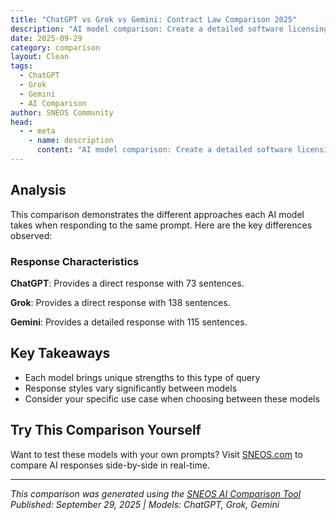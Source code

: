 ```yaml
---
title: "ChatGPT vs Grok vs Gemini: Contract Law Comparison 2025"
description: "AI model comparison: Create a detailed software licensing agreement that protects intellectual property while allowing fo..."
date: 2025-09-29
category: comparison
layout: Clean
tags:
  - ChatGPT
  - Grok
  - Gemini
  - AI Comparison
author: SNEOS Community
head:
  - - meta
    - name: description
      content: "AI model comparison: Create a detailed software licensing agreement that protects intellectual property while allowing for reasonable use..."
---
```


<ChatComparison
  title="ChatGPT vs Grok vs Gemini: Contract Law Comparison 2025"
  prompt="Create a detailed software licensing agreement that protects intellectual property while allowing for reasonable use"
  :responses='{
    "ChatGPT": "SOFTWARE LICENSE AGREEMENT\n\nThis Software License Agreement (\u201CAgreement\u201D) is made and entered into as of [Effective Date], by and between:\n\n[Licensor Name], a [State/Country] corporation with its principal place of business at [Address] (\u201CLicensor\u201D),\n\nand\n\n[Licensee Name], a [State/Country] [individual/corporation/organization] with its principal place of business at [Address] (\u201CLicensee\u201D).\n\nWHEREAS, Licensor has developed and owns all right, title, and interest in and to the software known as [Software Name], including all related documentation, enhancements, and updates (the \u201CSoftware\u201D);\n\nWHEREAS, Licensee desires to obtain a license to use the Software, and Licensor is willing to grant such a license under the terms and conditions set forth herein;\n\nNOW, THEREFORE, in consideration of the mutual covenants contained herein, the parties agree as follows:\n\n1. DEFINITIONS\n\n1.1 \u201CSoftware\u201D means the object code version of [Software Name], including any updates, upgrades, patches, enhancements, and any accompanying documentation provided by Licensor.\n\n1.2 \u201CDocumentation\u201D means any user manuals, installation guides, and other materials provided by Licensor related to the Software.\n\n2. GRANT OF LICENSE\n\n2.1 License. Subject to the terms and conditions of this Agreement, Licensor hereby grants to Licensee a limited, non-exclusive, non-transferable, revocable license to use the Software solely for Licensee\u2019s internal business purposes.\n\n2.2 Scope of Use. Licensee may:\n\n(a) install and use the Software on [number] device(s) or terminal(s);\n\n(b) make a reasonable number of copies of the Software solely for backup or archival purposes;\n\n(c) use the Software strictly in accordance with Documentation and applicable laws.\n\n2.3 Restrictions. Licensee shall not:\n\n(a) modify, translate, reverse engineer, decompile, disassemble or otherwise attempt to derive the source code of the Software, except to the extent expressly permitted by applicable law without the possibility of contractual waiver;\n\n(b) distribute, lease, rent, sublicense, or otherwise transfer the Software to any third party without prior written consent of Licensor;\n\n(c) remove, alter, or obscure any proprietary notices or labels on the Software or Documentation;\n\n(d) use the Software in any manner that infringes the intellectual property rights, privacy rights, or other rights of any third party;\n\n(e) use the Software for any unlawful purpose.\n\n3. INTELLECTUAL PROPERTY RIGHTS\n\n3.1 Ownership. Licensor retains all right, title, and interest in and to the Software, including all intellectual property rights therein. No ownership rights are transferred to Licensee under this Agreement.\n\n3.2 Feedback. Any suggestions, comments, or feedback provided by Licensee regarding the Software shall be the sole and exclusive property of Licensor.\n\n4. CONFIDENTIALITY\n\n4.1 Licensee acknowledges that the Software and related Documentation constitute confidential and proprietary information of Licensor.\n\n4.2 Licensee shall not disclose such confidential information to any third party without Licensor\u2019s prior written consent, except as required by law.\n\n4.3 The confidentiality obligations shall survive termination or expiration of this Agreement.\n\n5. SUPPORT AND UPDATES\n\n5.1 Licensor may, at its discretion, provide updates, upgrades, or patches to the Software. Such updates shall be subject to the terms of this Agreement.\n\n5.2 Support services, if any, shall be provided pursuant to a separate agreement.\n\n6. TERM AND TERMINATION\n\n6.1 Term. This Agreement shall commence on the Effective Date and continue until terminated as provided herein.\n\n6.2 Termination for Cause. Either party may terminate this Agreement upon written notice if the other party breaches any material term of this Agreement and fails to remedy such breach within thirty (30) days after receipt of written notice.\n\n6.3 Effect of Termination. Upon termination, Licensee shall immediately cease all use of the Software and destroy or return all copies to Licensor.\n\n7. WARRANTY DISCLAIMER\n\nTHE SOFTWARE IS PROVIDED \u201CAS IS,\u201D WITHOUT WARRANTIES OF ANY KIND, EITHER EXPRESS OR IMPLIED, INCLUDING BUT NOT LIMITED TO IMPLIED WARRANTIES OF MERCHANTABILITY, FITNESS FOR A PARTICULAR PURPOSE, OR NON-INFRINGEMENT. LICENSOR DOES NOT WARRANT THAT THE SOFTWARE WILL BE ERROR-FREE OR UNINTERRUPTED.\n\n8. LIMITATION OF LIABILITY\n\nIN NO EVENT SHALL LICENSOR BE LIABLE FOR ANY INDIRECT, INCIDENTAL, CONSEQUENTIAL, SPECIAL, OR PUNITIVE DAMAGES ARISING OUT OF OR RELATED TO THIS AGREEMENT OR USE OF THE SOFTWARE, EVEN IF ADVISED OF THE POSSIBILITY OF SUCH DAMAGES. LICENSOR\u2019S TOTAL LIABILITY SHALL NOT EXCEED THE AMOUNT PAID BY LICENSEE FOR THE SOFTWARE.\n\n9. INDEMNIFICATION\n\nLicensee agrees to indemnify, defend, and hold harmless Licensor and its affiliates from any claims, damages, liabilities, costs, and expenses arising out of Licensee\u2019s use of the Software in violation of this Agreement or applicable law.\n\n10. MISCELLANEOUS\n\n10.1 Governing Law. This Agreement shall be governed by and construed in accordance with the laws of the State of [State], without regard to its conflict of law principles.\n\n10.2 Entire Agreement. This Agreement constitutes the entire agreement between the parties concerning its subject matter and supersedes all prior agreements and understandings.\n\n10.3 Amendments. Any amendments or modifications to this Agreement must be in writing and signed by both parties.\n\n10.4 Severability. If any provision of this Agreement is held to be invalid or unenforceable, the remaining provisions shall remain in full force and effect.\n\n10.5 Waiver. No failure or delay by either party in exercising any right shall constitute a waiver thereof.\n\nIN WITNESS WHEREOF, the parties have executed this Software License Agreement as of the Effective Date.\n\n[Licensor Name]\n\nBy: _________________________  \nName:  \nTitle:  \n\n[Licensee Name]\n\nBy: _________________________  \nName:  \nTitle:  \n\n---\n\nIf you would like, I can also help tailor this agreement for a specific type of software or business context.",
    "Grok": "**Software Licensing Agreement**\n\nThis Software Licensing Agreement (\u0022Agreement\u0022) is entered into as of [Date] (\u0022Effective Date\u0022) by and between [Licensor Name], a [State/Country of Incorporation] corporation with its principal place of business at [Licensor Address] (\u0022Licensor\u0022), and [Licensee Name], a [State/Country of Incorporation] corporation or individual with its principal place of business or residence at [Licensee Address] (\u0022Licensee\u0022). Licensor and Licensee may be referred to individually as a \u0022Party\u0022 and collectively as the \u0022Parties.\u0022\n\n**RECITALS**\n\nWHEREAS, Licensor is the owner of certain software, including associated documentation and materials, as described in Exhibit A (the \u0022Software\u0022);  \nWHEREAS, Licensor wishes to grant Licensee a limited license to use the Software under the terms and conditions set forth herein;  \nWHEREAS, Licensee desires to obtain a license to use the Software for its internal business or personal purposes, subject to the terms and conditions of this Agreement;  \n\nNOW, THEREFORE, in consideration of the mutual promises and covenants contained herein, the Parties agree as follows:\n\n---\n\n**1. DEFINITIONS**\n\n1.1 **\u0022Software\u0022** refers to the computer program(s) described in Exhibit A, including any updates, upgrades, patches, or modifications provided by Licensor, along with associated documentation, user manuals, and other materials.  \n1.2 **\u0022Intellectual Property Rights\u0022** means all rights in and to the Software, including but not limited to copyrights, trademarks, trade secrets, patents, and any other proprietary rights recognized under applicable law.  \n1.3 **\u0022License\u0022** means the limited, non-exclusive, non-transferable right to use the Software as granted under this Agreement.  \n1.4 **\u0022Authorized Users\u0022** means individuals or entities authorized by Licensee to use the Software under the terms of this Agreement, limited to [specify number or type of users, e.g., employees of Licensee].  \n1.5 **\u0022Term\u0022** means the duration of this Agreement as specified in Section 8.\n\n---\n\n**2. GRANT OF LICENSE**\n\n2.1 **Scope of License.** Licensor hereby grants Licensee a limited, non-exclusive, non-transferable, revocable license to use the Software solely for [specify purpose, e.g., internal business operations or personal use] during the Term of this Agreement.  \n2.2 **Restrictions on Use.** Licensee shall not:  \n   (a) Copy, modify, adapt, translate, or create derivative works of the Software without prior written consent from Licensor;  \n   (b) Reverse engineer, decompile, disassemble, or attempt to discover the source code or underlying algorithms of the Software, except to the extent permitted by applicable law;  \n   (c) Distribute, sublicense, lease, rent, sell, or otherwise transfer the Software or any rights under this Agreement to any third party;  \n   (d) Use the Software in any manner that violates applicable laws or regulations;  \n   (e) Remove, alter, or obscure any copyright, trademark, or proprietary notices embedded in or accompanying the Software.  \n2.3 **Authorized Users.** The Software may only be used by Authorized Users as defined in Section 1.4. Licensee is responsible for ensuring that all Authorized Users comply with the terms of this Agreement.  \n2.4 **Installation and Copies.** Licensee may install the Software on [specify number, e.g., one (1)] computer(s) or device(s) owned or controlled by Licensee. Licensee may make one (1) backup copy of the Software solely for archival purposes, provided that such copy contains all original proprietary notices.\n\n---\n\n**3. OWNERSHIP AND INTELLECTUAL PROPERTY**\n\n3.1 **Ownership.** Licensee acknowledges that the Software and all Intellectual Property Rights therein are and remain the exclusive property of Licensor. This Agreement does not transfer any ownership rights, title, or interest in the Software to Licensee.  \n3.2 **Protection of Intellectual Property.** Licensee agrees to take reasonable measures to protect the Software from unauthorized use, reproduction, or distribution. Licensee shall promptly notify Licensor of any known or suspected infringement of Licensor\u2019s Intellectual Property Rights.  \n3.3 **Feedback.** Any feedback, suggestions, or improvements provided by Licensee regarding the Software shall become the property of Licensor, and Licensor may use such feedback without any obligation or compensation to Licensee.\n\n---\n\n**4. FEES AND PAYMENT**\n\n4.1 **License Fee.** In consideration for the License granted hereunder, Licensee agrees to pay Licensor a one-time fee of [amount] or recurring fees of [amount] per [time period, e.g., month or year] as specified in Exhibit B. Payment shall be made in accordance with the terms outlined in Exhibit B.  \n4.2 **Taxes.** Licensee shall be responsible for any taxes, duties, or levies imposed on the payment of fees under this Agreement, excluding taxes based on Licensor\u2019s net income.  \n4.3 **Late Payments.** Any late payments shall accrue interest at a rate of [percentage]% per month or the maximum rate permitted by law, whichever is lower, until paid in full.\n\n---\n\n**5. SUPPORT AND UPDATES**\n\n5.1 **Support.** Licensor may provide support services for the Software as described in Exhibit C, if applicable. Support services are provided at Licensor\u2019s discretion and may be subject to additional fees.  \n5.2 **Updates.** Licensor may, at its sole discretion, provide updates, upgrades, or patches to the Software. Such updates are subject to the terms of this Agreement unless otherwise specified by Licensor.\n\n---\n\n**6. CONFIDENTIALITY**\n\n6.1 **Confidential Information.** Licensee acknowledges that the Software and any related documentation or materials provided by Licensor are confidential and proprietary to Licensor. Licensee agrees to protect such information from unauthorized disclosure and to use it solely for the purposes permitted under this Agreement.  \n6.2 **Non-Disclosure.** Licensee shall not disclose, publish, or otherwise reveal any confidential information of Licensor to any third party without prior written consent, except as required by law.\n\n---\n\n**7. WARRANTIES AND DISCLAIMERS**\n\n7.1 **Limited Warranty.** Licensor warrants that for a period of [number] days from the date of delivery, the Software will substantially conform to the specifications set forth in Exhibit A. Licensor\u2019s sole obligation under this warranty is to repair or replace defective Software or refund the License Fee, at Licensor\u2019s discretion.  \n7.2 **Disclaimer of Warranties.** EXCEPT ASExpressly SET FORTH IN SECTION 7.1, THE SOFTWARE IS PROVIDED \u0022AS IS,\u0022 AND LICENSOR DISCLAIMS ALL OTHER WARRANTIES, EXPRESS OR IMPLIED, INCLUDING BUT NOT LIMITED TO WARRANTIES OF MERCHANTABILITY, FITNESS FOR A PARTICULAR PURPOSE, AND NON-INFRINGEMENT.  \n7.3 **Limitation of Liability.** IN NO EVENT SHALL LICENSOR BE LIABLE FOR ANY INDIRECT, INCIDENTAL, CONSEQUENTIAL, SPECIAL, OR PUNITIVE DAMAGES, INCLUDING LOSS OF PROFITS, DATA, OR USE, ARISING OUT OF OR RELATED TO THIS AGREEMENT, EVEN IF LICENSOR HAS BEEN ADVISED OF THE POSSIBILITY OF SUCH DAMAGES. LICENSOR\u2019S TOTAL LIABILITY UNDER THIS AGREEMENT SHALL NOT EXCEED THE AMOUNT OF FEES PAID BY LICENSEE TO LICENSOR.\n\n---\n\n**8. TERM AND TERMINATION**\n\n8.1 **Term.** This Agreement shall commence on the Effective Date and continue for a term of [specify duration, e.g., one (1) year], unless terminated earlier in accordance with this Section.  \n8.2 **Termination for Convenience.** Either Party may terminate this Agreement with [number] days\u2019 written notice to the other Party.  \n8.3 **Termination for Cause.** Licensor may terminate this Agreement immediately upon written notice to Licensee if Licensee breaches any material term of this Agreement, including failure to pay fees or unauthorized use of the Software.  \n8.4 **Effect of Termination.** Upon termination or expiration of this Agreement, Licensee shall cease all use of the Software, destroy or return all copies of the Software to Licensor, and certify in writing compliance with this requirement. Sections 3, 6, 7, 9, and 10 shall survive termination of this Agreement.\n\n---\n\n**9. INDEMNIFICATION**\n\n9.1 **By Licensor.** Licensor shall indemnify and hold Licensee harmless from any third-party claims alleging that the Software infringes upon Intellectual Property Rights, provided that Licensee promptly notifies Licensor of such claims and cooperates in the defense.  \n9.2 **By Licensee.** Licensee shall indemnify and hold Licensor harmless from any claims arising out of Licensee\u2019s unauthorized use of the Software or breach of this Agreement.\n\n---\n\n**10. MISCELLANEOUS**\n\n10.1 **Governing Law.** This Agreement shall be governed by and construed in accordance with the laws of [State/Country], without regard to its conflict of law principles.  \n10.2 **Dispute Resolution.** Any disputes arising under this Agreement shall be resolved through [specify method, e.g., arbitration or litigation in specified courts].  \n10.3 **Entire Agreement.** This Agreement, including all Exhibits, constitutes the entire agreement between the Parties and supersedes all prior agreements or understandings, whether written or oral.  \n10.4 **Amendments.** This Agreement may only be amended in writing signed by both Parties.  \n10.5 **Assignment.** Licensee may not assign or transfer this Agreement or any rights hereunder without the prior written consent of Licensor.  \n10.6 **Severability.** If any provision of this Agreement is found to be invalid or unenforceable, the remaining provisions shall remain in full force and effect.  \n10.7 **Notices.** Any notices under this Agreement shall be in writing and delivered to the addresses specified above via certified mail or email with confirmation of receipt.\n\n---\n\n**IN WITNESS WHEREOF**, the Parties have executed this Agreement as of the Effective Date.\n\n**Licensor:**  \n[Licensor Name]  \nBy: _________________________  \nName: [Name]  \nTitle:",
    "Gemini": "{\n  \u0022candidates\u0022: [\n    {\n      \u0022content\u0022: {\n        \u0022parts\u0022: [\n          {\n            \u0022text\u0022: \u0022## Software License Agreement\\n\\nThis Software License Agreement (\\\u0022Agreement\\\u0022) is a legal agreement between you (either an individual or a single entity) (\\\u0022Licensee\\\u0022) and [Your Company Name], a [State] [Corporation/LLC] (\\\u0022Licensor\\\u0022), for the [Software Name] software, including any accompanying documentation, updates, and upgrades (\\\u0022Software\\\u0022).\\n\\n**IMPORTANT: READ CAREFULLY BEFORE INSTALLING OR USING THE SOFTWARE. BY INSTALLING, COPYING, OR OTHERWISE USING THE SOFTWARE, YOU ACKNOWLEDGE THAT YOU HAVE READ THIS AGREEMENT, UNDERSTAND IT, AND AGREE TO BE BOUND BY ITS TERMS AND CONDITIONS. IF YOU DO NOT AGREE TO THESE TERMS AND CONDITIONS, DO NOT INSTALL, COPY, OR USE THE SOFTWARE.**\\n\\n**1. Definitions:**\\n\\n*   **Authorized User:** An individual employee, contractor, or other person authorized by Licensee to use the Software in accordance with this Agreement.\\n*   **Concurrent Use:** The simultaneous use of the Software by multiple Authorized Users.\\n*   **Documentation:** The user manuals, help files, and other written materials provided by Licensor with the Software.\\n*   **Intellectual Property Rights:** All patents, copyrights, trade secrets, trademarks, and other intellectual property rights, including moral rights, recognized in any country or jurisdiction in the world.\\n*   **Licensed Use:** The specific use of the Software permitted under the License Grant section of this Agreement.\\n*   **Node-Locked License:** A license that permits the Software to be used only on a single, specific computer or device.\\n*   **Subscription Term:** The duration for which the Licensee is authorized to use the Software as specified in the Order Form or applicable purchase documentation.\\n*   **Order Form:** The document or electronic form that specifies the type of license, the number of Authorized Users (if applicable), the Subscription Term, and other relevant information.\\n*   **Upgrades:**  New versions of the Software containing enhanced functionality, performance improvements, or bug fixes, as determined by Licensor.\\n*   **Updates:** Minor modifications to the Software that address security vulnerabilities, bug fixes, or compatibility issues.\\n\\n**2. License Grant:**\\n\\nSubject to the terms and conditions of this Agreement and the payment of applicable license fees, Licensor grants Licensee a non-exclusive, non-transferable, revocable license to use the Software solely for Licensee\u0027s internal business purposes during the Subscription Term, subject to the following specific limitations based on the license type purchased:\\n\\n*   **[Choose ONE or MORE applicable options based on your business model:]**\\n\\n    *   **Single User License:**  Licensee may install and use the Software on a single computer owned or controlled by Licensee for use by a single Authorized User.\\n    *   **Concurrent User License:** Licensee may install the Software on multiple computers owned or controlled by Licensee, but the number of Authorized Users concurrently using the Software may not exceed the number of Concurrent User licenses purchased, as specified in the Order Form.\\n    *   **Site License:** Licensee may install the Software on any number of computers located at a specific physical location owned or controlled by Licensee for use by Authorized Users at that location.\\n    *   **Enterprise License:** Licensee may install the Software on any number of computers owned or controlled by Licensee for use by Authorized Users within Licensee\u0027s organization, subject to any limitations specified in the Order Form.\\n    *   **Subscription License:** Licensee\u0027s right to use the Software is limited to the Subscription Term specified in the Order Form.  Upon expiration of the Subscription Term, the license terminates automatically, and Licensee must cease all use of the Software.\\n    *   **Trial License:** Licensee may use the Software for a limited period specified by Licensor (the \\\u0022Trial Period\\\u0022) for evaluation purposes only. The Software may be limited in functionality during the Trial Period.  At the end of the Trial Period, this license automatically terminates, and Licensee must cease all use of the Software.\\n\\n**3. Restrictions:**\\n\\nLicensee shall not, and shall not permit any third party to:\\n\\n*   **Reverse Engineer:** Reverse engineer, decompile, disassemble, or otherwise attempt to discover the source code of the Software, except to the extent that such activity is expressly permitted by applicable law notwithstanding this limitation.\\n*   **Modify or Create Derivative Works:** Modify, adapt, translate, or create derivative works based on the Software or the Documentation.\\n*   **Distribute:** Distribute, sublicense, rent, lease, lend, or otherwise transfer the Software or the Documentation to any third party.\\n*   **Remove Notices:** Remove, alter, or obscure any copyright, trademark, or other proprietary notices contained in or on the Software or Documentation.\\n*   **Bypass Security:**  Circumvent or disable any security features or technological protection measures in the Software.\\n*   **Use for Unauthorized Purposes:** Use the Software for any purpose that violates any applicable law, regulation, or third-party right.\\n*   **Benchmark:**  Publish, disclose, or communicate to any third party the results of any benchmarking or performance tests run on the Software without the prior written consent of Licensor.\\n*   **Exceed License Limits:**  Exceed the number of Authorized Users or any other limitations specified in the Order Form.\\n*   **Use Outside Subscription Term:** Use the Software after the expiration of the Subscription Term (if applicable).\\n\\n**4. Intellectual Property Rights:**\\n\\nLicensee acknowledges that the Software and Documentation are protected by copyright laws and international copyright treaties, as well as other Intellectual Property Rights. Licensor retains all right, title, and interest in and to the Software and Documentation, including all Intellectual Property Rights therein.  Licensee\u0027s license to use the Software is strictly limited to the rights expressly granted in this Agreement. All rights not expressly granted to Licensee are reserved by Licensor.\\n\\n**5. Payment:**\\n\\nLicensee shall pay Licensor the license fees as specified in the Order Form or other applicable purchase documentation. All payments are due within [Number] days of the invoice date. Late payments may be subject to a late payment fee of [Percentage]% per month or the maximum rate permitted by law, whichever is lower.\\n\\n**6. Updates and Upgrades:**\\n\\n*   **Updates:** Licensor may provide Updates to the Software from time to time at its sole discretion. Licensee is responsible for installing Updates to ensure the Software is running the latest version.\\n*   **Upgrades:** Whether Licensee is entitled to receive Upgrades to the Software depends on the specific license type purchased and as specified in the Order Form. If Licensee is entitled to Upgrades, such Upgrades will be subject to the terms and conditions of this Agreement.  Licensor may require Licensee to pay additional fees for Upgrades.\\n\\n**7. Termination:**\\n\\nThis Agreement shall remain in effect until terminated as provided herein.\\n\\n*   **Termination by Licensor:** Licensor may terminate this Agreement immediately upon written notice to Licensee if Licensee breaches any material term or condition of this Agreement, including but not limited to, failure to pay license fees or violation of the restrictions in Section 3.\\n*   **Termination by Licensee:** Licensee may terminate this Agreement at any time by ceasing all use of the Software and destroying all copies of the Software and Documentation.\\n*   **Effect of Termination:** Upon termination of this Agreement for any reason, Licensee shall immediately cease all use of the Software and Documentation and shall destroy all copies of the Software and Documentation in its possession or control.  Licensee shall certify to Licensor in writing that it has complied with these requirements.  Termination shall not relieve Licensee of its obligation to pay any fees that have accrued as of the date of termination.  Sections 4, 8, 9, 10, 11, and 12 shall survive termination of this Agreement.\\n\\n**8. Warranty Disclaimer:**\\n\\nTHE SOFTWARE IS PROVIDED \\\u0022AS IS\\\u0022 AND \\\u0022WITH ALL FAULTS\\\u0022 WITHOUT WARRANTY OF ANY KIND. LICENSOR DISCLAIMS ALL WARRANTIES, EXPRESS OR IMPLIED, INCLUDING, BUT NOT LIMITED TO, THE IMPLIED WARRANTIES OF MERCHANTABILITY, FITNESS FOR A PARTICULAR PURPOSE, AND NON-INFRINGEMENT. LICENSOR DOES NOT WARRANT THAT THE SOFTWARE WILL MEET LICENSEE\u0027S REQUIREMENTS, OR THAT THE OPERATION OF THE SOFTWARE WILL BE UNINTERRUPTED OR ERROR-FREE. LICENSEE ASSUMES ALL RISK AS TO THE QUALITY AND PERFORMANCE OF THE SOFTWARE.\\n\\n**9. Limitation of Liability:**\\n\\nTO THE MAXIMUM EXTENT PERMITTED BY APPLICABLE LAW, IN NO EVENT SHALL LICENSOR BE LIABLE FOR ANY INDIRECT, INCIDENTAL, SPECIAL, CONSEQUENTIAL, OR PUNITIVE DAMAGES, INCLUDING, BUT NOT LIMITED TO, DAMAGES FOR LOSS OF PROFITS, LOSS OF DATA, BUSINESS INTERRUPTION, OR ANY OTHER COMMERCIAL DAMAGES OR LOSSES, ARISING OUT OF OR RELATED TO THE USE OR INABILITY TO USE THE SOFTWARE, EVEN IF LICENSOR HAS BEEN ADVISED OF THE POSSIBILITY OF SUCH DAMAGES. IN NO EVENT SHALL LICENSOR\u0027S AGGREGATE LIABILITY TO LICENSEE FOR ALL CLAIMS ARISING OUT OF OR RELATED TO THIS AGREEMENT EXCEED THE AMOUNT OF LICENSE FEES PAID BY LICENSEE TO LICENSOR DURING THE [Twelve (12)] MONTHS IMMEDIATELY PRECEDING THE EVENT GIVING RISE TO SUCH LIABILITY.\\n\\n**10. Indemnification:**\\n\\nLicensee shall indemnify, defend, and hold harmless Licensor, its officers, directors, employees, and agents from and against any and all claims, liabilities, damages, losses, costs, and expenses (including reasonable attorneys\u0027 fees) arising out of or related to: (i) Licensee\u0027s use of the Software; (ii) Licensee\u0027s breach of this Agreement; or (iii) Licensee\u0027s violation of any applicable law, regulation, or third-party right.\\n\\n**11. Governing Law and Dispute Resolution:**\\n\\nThis Agreement shall be governed by and construed in accordance with the laws of the State of [State], without regard to its conflict of laws principles. Any dispute arising out of or relating to this Agreement shall be resolved exclusively by binding arbitration in [City, State] in accordance with the rules of the American Arbitration Association.  The decision of the arbitrator shall be final and binding on both parties.  The prevailing party in any arbitration or legal proceeding relating to this Agreement shall be entitled to recover its reasonable attorneys\u0027 fees and costs.\\n\\n**12. Miscellaneous:**\\n\\n*   **Entire Agreement:** This Agreement constitutes the entire agreement between the parties with respect to the subject matter hereof and supersedes all prior or contemporaneous communications and proposals, whether oral or written.\\n*   **Amendment:** No amendment or modification of this Agreement shall be valid unless in writing and signed by authorized representatives of both parties.\\n*   **Severability:** If any provision of this Agreement is held to be invalid or unenforceable, such provision shall be struck and the remaining provisions shall remain in full force and effect.\\n*   **Waiver:** No waiver of any provision of this Agreement shall be effective unless in writing and signed by the party against whom the waiver is sought to be enforced.\\n*   **Assignment:** Licensee may not assign this Agreement or any of its rights or obligations hereunder without the prior written consent of Licensor. Licensor may assign this Agreement without the consent of Licensee.\\n*   **Export Control:** Licensee acknowledges that the Software may be subject to export control laws and regulations of the United States and other countries. Licensee shall comply with all applicable export control laws and regulations.\\n*   **U.S. Government End Users:** The Software is a \\\u0022commercial item,\\\u0022 as that term is defined at 48 C.F.R. 2.101, consisting of \\\u0022commercial computer software\\\u0022 and \\\u0022commercial computer software documentation,\\\u0022 as such terms are used in 48 C.F.R. 12.212. Consistent with 48 C.F.R. 12.212 and 48 C.F.R. 227.7202-1 through 227.7202-4, all U.S. Government End Users acquire the Software with only those rights set forth in this Agreement.\\n*   **Notices:** All notices required or permitted under this Agreement shall be in writing and shall be deemed given when personally delivered, sent by certified mail, return receipt requested, or sent by nationally recognized overnight courier service, to the addresses set forth in the Order Form or as otherwise designated by either party in writing.\\n\\n**By installing, copying, or otherwise using the Software, you acknowledge that you have read this Agreement, understand it, and agree to be bound by its terms and conditions.**\\n\\n**[Your Company Name]**\\n\\n**[Date]**\\n\\n**-----------------------------------------------------------------------**\\n\\n**Note:** This is a sample agreement and may not be suitable for all situations. You should consult with an attorney to ensure that this agreement meets your specific needs and complies with applicable law. You must carefully fill in the bracketed information with details specific to your software and business. Pay particular attention to the options for \u0060License Grant\u0060 and choose the ones that fit your business model. Consider adding clauses specific to your software or industry.  Remember to keep this agreement updated as your software and business evolve.\\n\u0022\n          }\n        ],\n        \u0022role\u0022: \u0022model\u0022\n      },\n      \u0022finishReason\u0022: \u0022STOP\u0022,\n      \u0022avgLogprobs\u0022: -0.20980514245327736\n    }\n  ],\n  \u0022usageMetadata\u0022: {\n    \u0022promptTokenCount\u0022: 15,\n    \u0022candidatesTokenCount\u0022: 2769,\n    \u0022totalTokenCount\u0022: 2784,\n    \u0022promptTokensDetails\u0022: [\n      {\n        \u0022modality\u0022: \u0022TEXT\u0022,\n        \u0022tokenCount\u0022: 15\n      }\n    ],\n    \u0022candidatesTokensDetails\u0022: [\n      {\n        \u0022modality\u0022: \u0022TEXT\u0022,\n        \u0022tokenCount\u0022: 2769\n      }\n    ]\n  },\n  \u0022modelVersion\u0022: \u0022gemini-2.0-flash\u0022,\n  \u0022responseId\u0022: \u0022WnHaaJvOEt2ZkdUPk6mjcA\u0022\n}\n"
  }'
  published-date="11:46"
/>

## Analysis

This comparison demonstrates the different approaches each AI model takes when responding to the same prompt. Here are the key differences observed:

### Response Characteristics

**ChatGPT**: Provides a direct response with 73 sentences. 

**Grok**: Provides a direct response with 138 sentences. 

**Gemini**: Provides a detailed response with 115 sentences. 

## Key Takeaways

- Each model brings unique strengths to this type of query
- Response styles vary significantly between models
- Consider your specific use case when choosing between these models

## Try This Comparison Yourself

Want to test these models with your own prompts? Visit [SNEOS.com](https://sneos.com) to compare AI responses side-by-side in real-time.

---

*This comparison was generated using the [SNEOS AI Comparison Tool](https://sneos.com)*
*Published: September 29, 2025 | Models: ChatGPT, Grok, Gemini*
